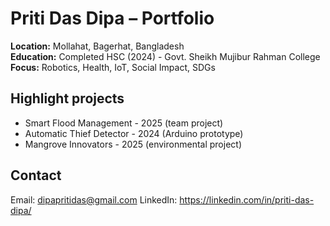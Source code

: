 # Priti Das Dipa – Portfolio

**Location:** Mollahat, Bagerhat, Bangladesh  
**Education:** Completed HSC (2024) - Govt. Sheikh Mujibur Rahman College  
**Focus:** Robotics, Health, IoT, Social Impact, SDGs

## Highlight projects
- Smart Flood Management - 2025 (team project)
- Automatic Thief Detector - 2024 (Arduino prototype)
- Mangrove Innovators - 2025 (environmental project)

## Contact
Email: dipapritidas@gmail.com
LinkedIn: https://linkedin.com/in/priti-das-dipa/
